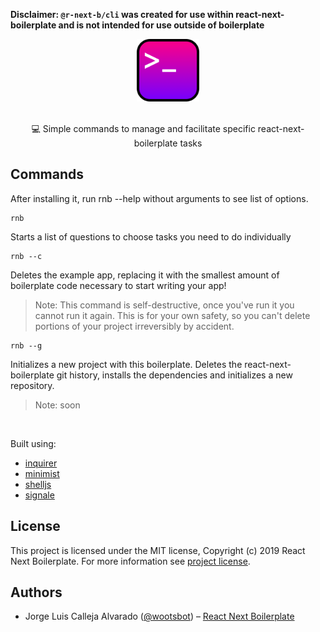 **Disclaimer: `@r-next-b/cli` was created for use within react-next-boilerplate and is not intended for use outside of boilerplate**

<p align="center">
  <a href="https://github.com/react-next-boilerplate/RNB-CLI">
    <img alt="@r-next-b/cli" src="docs/images/logo.png" width="100" />
  </a>
</p>

<br />

<div align="center">💻 Simple commands to manage and facilitate specific react-next-boilerplate tasks</div>

## Commands

After installing it, run rnb --help without arguments to see list of options.

```shell
rnb
```

Starts a list of questions to choose tasks you need to do individually

```shell
rnb --c
```

Deletes the example app, replacing it with the smallest amount of boilerplate code necessary to start writing your app!

> Note: This command is self-destructive, once you've run it you cannot run it again. This is for your own safety, so you can't delete portions of your project irreversibly by accident.

```shell
rnb --g
```

Initializes a new project with this boilerplate. Deletes the react-next-boilerplate git history, installs the dependencies and initializes a new repository.

> Note: soon

<br />

Built using:

- [inquirer](https://github.com/SBoudrias/Inquirer.js/)
- [minimist](https://github.com/substack/minimist)
- [shelljs](https://github.com/shelljs/shelljs)
- [signale](https://github.com/klaussinani/signale)

## License

This project is licensed under the MIT license, Copyright (c) 2019 React Next Boilerplate. For more information see [project license](./LICENSE).

## Authors

- Jorge Luis Calleja Alvarado ([@wootsbot](https://twitter.com/wootsbot)) – [React Next Boilerplate](https://www.reactnextboilerplate.com/)
